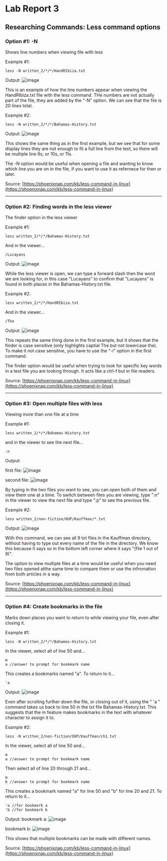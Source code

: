 # Lab Report 3
## Researching Commands: Less command options 

### Option #1: -N
Shows line numbers when viewing file with less

Example #1:
```
less -N written_2/*/*/HandRIbiza.txt
```
Output:
![image](https://user-images.githubusercontent.com/122575267/218634152-53a38639-5ff6-477f-b625-41500c646cfe.png)

This is an example of how the line numbers appear when viewing the HandRIbiza.txt file with the less command. THe numbers are not actually part of the file, they are added by the "-N" option. We can see that the file is 20 lines total.

Example #2:
```
less -N written_2/*/*/Bahamas-History.txt
```
Output:
![image](https://user-images.githubusercontent.com/122575267/218642253-3e226986-65a8-47f7-89d1-e54ef900f089.png)

This shows the same thing as in the first example, but we see that for some display lines they are not enough to fit a full line from the text, so there will be multiple line 6s, or 10s, or 11s.

The -N option would be useful when opening a file and wanting to know which line you are on in the file, if you want to use it as refernece for then or later.

Source: [https://phoenixnap.com/kb/less-command-in-linux](https://phoenixnap.com/kb/less-command-in-linux)

---

### Option #2: Finding words in the less viewer
The finder option in the less viewer  

Example #1:
```
less written_2/*/*/Bahamas-History.txt
```
And in the viewer...
```
/Lucayans
```

Output:
![image](https://user-images.githubusercontent.com/122575267/218636014-474209a2-5cf4-4a4b-ae94-378024b963f0.png)

While the less viewer is open, we can type a forward slash then the word we are looking for, in this case "Lucayans" to confirm that "Lucayans" is found in both places in the Bahamas-History.txt file.

Example #2:
```
less written_2/*/*/HandRIbiza.txt
```
And in the viewer...
```
/The
```

Output:
![image](https://user-images.githubusercontent.com/122575267/218640665-4afb5185-e579-4d42-9ea8-7e0c06ca06ca.png)

This repeats the same thing done in the first example, but it shows that the finder is case sensitive (only highlights captial The but not lowercase the). To make it not case sensitive, you have to use the "-i" option in the first command.

The finder option would be useful when trying to look for specific key words in a text  file you are looking through. It acts like a ctrl-f but in file readers.

Source: [https://phoenixnap.com/kb/less-command-in-linux](https://phoenixnap.com/kb/less-command-in-linux)

---

### Option #3: Open multiple files with less
Viewing more than one file at a time  

Example #1:
```
less written_2/*/*/Bahamas-History.txt
```
and in the viewer to see the next file...
```
:n
```

Output:

first file:
![image](https://user-images.githubusercontent.com/122575267/218639979-2b408f4e-072b-46d6-b370-332df20583db.png)

second file:
![image](https://user-images.githubusercontent.com/122575267/218640304-34a66910-db22-4977-83fd-6b3bd105a80d.png)



By typing in the two files you want to see, you can open both of them and view them one at a time. To switch between files you are viewing, type ":n" in the viewer to view the next file and type ":p" to see the previous file.

Example #2:
```
less written_2/non-fiction/OUP/Kauffman/*.txt
```

Output:
![image](https://user-images.githubusercontent.com/122575267/218638340-9eaa9560-da09-4bd5-b4ea-d2245161ee98.png)

With this command, we can see all 9 txt files in the Kauffman directory, without having to type out every name of the file in the directory. We know this because it says so in the bottom left corner where it says "(file 1 out of 9)".

The option to view multiple files at a time would be useful when you need two files opened atthe same time to compare them or use the infromation from both articles in a way.

Source: [https://phoenixnap.com/kb/less-command-in-linux](https://phoenixnap.com/kb/less-command-in-linux)

---

### Option #4: Create bookmarks in the file
Marks down places you want to return to while viewing your file, even after closing it.  

Example #1:
```
less -N written_2/*/*/Bahamas-History.txt
```

In the viewer, select all of line 50 and...
```
m
a //answer to prompt for bookmark name
```
This creates a bookmarks named "a". To return to it...
```
'a
```

Output:
![image](https://user-images.githubusercontent.com/122575267/218641951-e89f585b-1331-43b6-a792-d8a870b93dca.png)

Even after scrolling further down the file, or closing out of it, using the " 'a " command takes us back to line 50 in the txt file Bahamas-History.txt. This suggests that the m feature makes bookmarks in the text with whatever character to assign it to.

Example #2:
```
less -N written_2/non-fiction/OUP/Kauffman/ch1.txt
```
In the viewer, select all of line 50 and...
```
m
a //answer to prompt for bookmark name
```
Then select all of line 20 through 21 and...
```
m
b //answer to prompt for bookmark name
```
This creates a bookmark named "a" for line 50 and "b" for line 20 and 21. To return to it...
```
'a //for bookmark a
'b //for bookmark b
```

Output:
bookmark a:
![image](https://user-images.githubusercontent.com/122575267/218649237-dea08aeb-2523-49f4-8c99-db5b0a6e86cd.png)

bookmark b:
![image](https://user-images.githubusercontent.com/122575267/218649282-e587f218-b198-4a49-a6ab-783a645618ed.png)

This shows that multiple bookmarks can be made with different names.

Source: [https://phoenixnap.com/kb/less-command-in-linux](https://phoenixnap.com/kb/less-command-in-linux)
